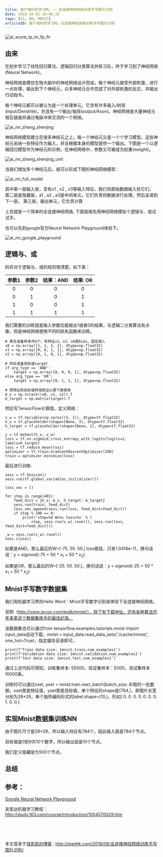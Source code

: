```yaml
---
title: 客户端码农学习ML —— 全连接神经网络训练手写图片识别
date: 2018-10-02 18:46:28
tags: [AI, NN, MNIST]
articleID: 客户端码农学习ML-全连接神经网络训练手写图片识别
---
```



<!--more-->

![ai_score_tp_tn_fp_fn](/images/ai_score_tp_tn_fp_fn.png)

## 由来

在初步学习了线性回归算法、逻辑回归分类算法并练习后，终于学习到了神经网络(Neural Network)。

神经网络是模仿生物大脑中的神经网络设计而成，每个神经元接受外部刺激，进行一点处理，输出到下个神经元，众多神经元合作完成了对外部刺激的反应，并输出行动指令。

每个神经元都可以被认为是一个处理单元，它含有许多输入/树突 (input/Dendrite)，并且有一个输出/轴突(output/Axon)。神经网络是大量神经元相互链接并通过电脉冲来交流的一个网络。

![ai_nn_sheng_shenjing](../images/ai_nn_sheng_shenjing.png)

神经网络模型建立在很多神经元之上，每一个神经元又是一个个学习模型。这些神经元采纳一些特征作为输入，并且根据本身的模型提供一个输出。下图是一个以逻辑回归模型作为神经元的示例，在神经网络中，参数又可被成为权重(weight)。

![ai_nn_sheng_shenjing_unit](../images/ai_nn_sheng_shenjing_unit.png)

当我们增加多个神经元后，就可以形成下图的神经网络模型：

![ai_nn_full_model](../images/ai_nn_full_model.png)

其中第一层输入层，含有x1 , x2 , x3等输入特征，我们将原始数据输入给它们。 
第二层是隐藏层，a1 , a2 , a3是中间单元，它们负责将数据进行处理，然后呈递到下一层。
第三层，输出单元，它负责计算

上去就是一个简单的全连接神经网络, 下面我用先用神经网络模拟个逻辑与、或试试手。

也可以先到google官方Neural Network Playground体验下。

![ai_nn_google_playground](../images/ai_nn_google_playground.png)

## 逻辑与、或

码农对于逻辑与、或的规则很清楚，如下表：

参数1  | 参数2 | 结果：AND | 结果: OR
:----:|:-----:|:-------:|:-------:|
0  | 0 | 0 | 0
0  | 1 | 0 | 1
1  | 0 | 0 | 1
1  | 1 | 1 | 1

我们需要的训练就是输入参数后能输出1或者0的结果，与逻辑二分类算法有点像，但是神经网络使用不同的损失函数来训练。

```
# 首先准备样本共4个，有特征x1、x2，x0是bias，固定值1。
x0 = np.array([1, 1, 1, 1], dtype=np.float32)
x1 = np.array([0, 0, 1, 1], dtype=np.float32)
x2 = np.array([0, 1, 0, 1], dtype=np.float32)

# 然后准备目标值target
if arg_type == 'AND':
    target = np.array([0, 0, 0, 1], dtype=np.float32)
else arg_type == 'OR':
    target = np.array([0, 1, 1, 1], dtype=np.float32)

# 把特征和目标值转成矩证以便下面使用
m_x = np.vstack((x0, x1, x2)).T
m_target = np.matrix(target).T
```

然后写TensorFlow计算图，定义网络：

```
v_w = tf.Variable(np.zeros((3, 1)), dtype=tf.float32)
h_x = tf.placeholder(shape=[None, 3], dtype=tf.float32)
h_target = tf.placeholder(shape=[None, 1], dtype=tf.float32)

z = tf.matmul(h_x, v_w)
loss = tf.nn.sigmoid_cross_entropy_with_logits(logits=z, labels=h_target)
loss = tf.reduce_mean(loss)
optimizer = tf.train.GradientDescentOptimizer(200)
train = optimizer.minimize(loss)
```

最后进行训练:

```
sess = tf.Session()
sess.run(tf.global_variables_initializer())

loss_vec = []

for step in range(401):
    feed_dict = {h_x: m_x, h_target: m_target}
    sess.run(train, feed_dict)
    loss_vec.append(sess.run(loss, feed_dict=feed_dict))
    if step % 100 == 0:
        print('step=%d W=%s loss=%s' % (
            step, sess.run(v_w).ravel(), sess.run(loss, feed_dict=feed_dict)))

_w = sess.run(v_w).ravel()
sess.close()
```

如果是AND，那么最后的W=[-75.  50.  50.] loss极低，只有1.0416e-11，换句话说：y = sigmoid(-75 + 50 * x<sub>1</sub> + 50 * x<sub>2</sub>)

如果是OR，那么最后的W=[-25.  50.  50.]，换句话说：y = sigmoid(-25 + 50 * x<sub>1</sub> + 50 * x<sub>2</sub>)

## Mnist手写数字数据集

我们用机器学习界的Hello Word：Mnist手写数字识别来体验下全连接神经网络。

官网（http://yann.lecun.com/exdb/mnist/），除了有下载地址，还有各种算法历年来拿这个数据集练手的最佳纪录。

该数据集也可以通过from tensorflow.examples.tutorials.mnist import input_data自动下载，mnist = input_data.read_data_sets('./cache/mnist/', one_hot=True)，指定缓存目录即可。

```
print(f'Train data size: {mnist.train.num_examples}')
print(f'Validation data size: {mnist.validation.num_examples}')
print(f'Test data size: {mnist.test.num_examples}')
```

通过上述代码可得知，训练集样本: 55000，验证集样本：5000，测试集样本10000条。

训练时可以通过xset, yset = mnist.train.next_batch(batch_size: 8)取的一批数据，xset里是特征值，yset里是目标值，单个特征的shape是(784,)，即图片长宽分别为28*28，单个独热编码形式的label.shape=(10,)，形如[ 0.  0.  0.  0.  0.  0.  0.  1.  0.  0.]

## 实现Mnist数据集训练NN

由于图片尺寸是28*28，所以输入特征有784个，因此输入层是784个节点。

目标值是0到9共10个数字，所以输出层是10个节点。

我们定义隐藏层为500个节点。


## 总结




## 参考：

[Google Neural Network Playground](http://playground.tensorflow.org/#activation=tanh&batchSize=10&dataset=circle&regDataset=reg-plane&learningRate=0.03&regularizationRate=0&noise=0&networkShape=4,2&seed=0.06451&showTestData=false&discretize=false&percTrainData=50&x=true&y=true&xTimesY=false&xSquared=false&ySquared=false&cosX=false&sinX=false&cosY=false&sinY=false&collectStats=false&problem=classification&initZero=false&hideText=false)

吴恩达机器学习教程：
http://study.163.com/course/introduction/1004570029.htm

## 　

本文首发于[钱凯凯的博客](http://qianhk.com) : http://qianhk.com/2018/09/全连接神经网络训练手写图片识别/
